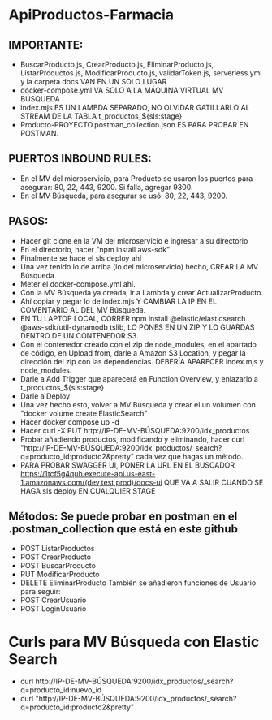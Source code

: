 # ApiProductos-Farmacia

## IMPORTANTE:
- BuscarProducto.js, CrearProducto.js, EliminarProducto.js, ListarProductos.js, ModificarProducto.js, validarToken.js, serverless.yml y la carpeta docs VAN EN UN SOLO LUGAR
- docker-compose.yml VA SOLO A LA MÁQUINA VIRTUAL MV BÚSQUEDA
- index.mjs ES UN LAMBDA SEPARADO, NO OLVIDAR GATILLARLO AL STREAM DE LA TABLA t_productos_${sls:stage}
- Producto-PROYECTO.postman_collection.json ES PARA PROBAR EN POSTMAN.

## PUERTOS INBOUND RULES:
- En el MV del microservicio, para Producto se usaron los puertos para asegurar: 80, 22, 443, 9200. Si falla, agregar 9300.
- En el MV Búsqueda, para asegurar se usó: 80, 22, 443, 9200.
## PASOS:
- Hacer git clone en la VM del microservicio e ingresar a su directorio
- En el directorio, hacer "npm install aws-sdk"
- Finalmente se hace el sls deploy ahí
- Una vez tenido lo de arriba (lo del microservicio) hecho, CREAR LA MV Búsqueda
- Meter el docker-compose.yml ahí.
- Con la MV Búsqueda ya creada, ir a Lambda y crear ActualizarProducto.
- Ahí copiar y pegar lo de index.mjs Y CAMBIAR LA IP EN EL COMENTARIO AL DEL MV Búsqueda.
- EN TU LAPTOP LOCAL, CORRER npm install @elastic/elasticsearch @aws-sdk/util-dynamodb tslib, LO PONES EN UN ZIP Y LO GUARDAS DENTRO DE UN CONTENEDOR S3.
- Con el contenedor creado con el zip de node_modules, en el apartado de código, en Upload from, darle a Amazon S3 Location, y pegar la dirección del zip con las dependencias. DEBERÍA APARECER index.mjs y node_modules.
- Darle a Add Trigger que aparecerá en Function Overview, y enlazarlo a t_productos_${sls:stage}
- Darle a Deploy
- Una vez hecho esto, volver a MV Búsqueda y crear el un volumen con "docker volume create ElasticSearch"
- Hacer docker compose up -d
- Hacer curl -X PUT http://IP-DE-MV-BÚSQUEDA:9200/idx_productos
- Probar añadiendo productos, modificando y eliminando, hacer curl "http://IP-DE-MV-BÚSQUEDA:9200/idx_productos/_search?q=producto_id:producto2&pretty" cada vez que hagas un método.
- PARA PROBAR SWAGGER UI, PONER LA URL EN EL BUSCADOR https://1tcf5g4quh.execute-api.us-east-1.amazonaws.com/(dev,test,prod)/docs-ui QUE VA A SALIR CUANDO SE HAGA sls deploy EN CUALQUIER STAGE
## Métodos: Se puede probar en postman en el .postman_collection que está en este github
- POST ListarProductos
- POST CrearProducto
- POST BuscarProducto
- PUT ModificarProducto
- DELETE EliminarProducto
También se añadieron funciones de Usuario para seguir:
- POST CrearUsuario
- POST LoginUsuario

# Curls para MV Búsqueda con Elastic Search
- curl http://IP-DE-MV-BÚSQUEDA:9200/idx_productos/_search?q=producto_id:nuevo_id
- curl "http://IP-DE-MV-BÚSQUEDA:9200/idx_productos/_search?q=producto_id:producto2&pretty"
